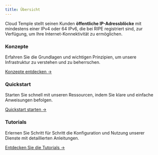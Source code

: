 ```yaml
---
title: Übersicht
---
```


Cloud Temple stellt seinen Kunden __öffentliche IP-Adressblöcke__ mit mindestens einer IPv4 oder 64 IPv6, die bei RIPE registriert sind, zur Verfügung, um Ihre Internet-Konnektivität zu ermöglichen.

<div class="card-grid">
  <div class="card">
    <h3>Konzepte</h3>
    <p>Erfahren Sie die Grundlagen und wichtigen Prinzipien, um unsere Infrastruktur zu verstehen und zu beherrschen.</p>
    <a href="./concepts" class="card-link">Konzepte entdecken &rarr;</a>
  </div>
  <div class="card">
    <h3>Quickstart</h3>
    <p>Starten Sie schnell mit unseren Ressourcen, indem Sie klare und einfache Anweisungen befolgen.</p>
    <a href="./quickstart" class="card-link">Quickstart starten &rarr;</a>
  </div>
    <div class="card">
    <h3>Tutorials</h3>
    <p>Erlernen Sie Schritt für Schritt die Konfiguration und Nutzung unserer Dienste mit detaillierten Anleitungen.</p>
    <a href="./tutorials" class="card-link">Entdecken Sie die Tutorials &rarr;</a>
  </div>
</div>